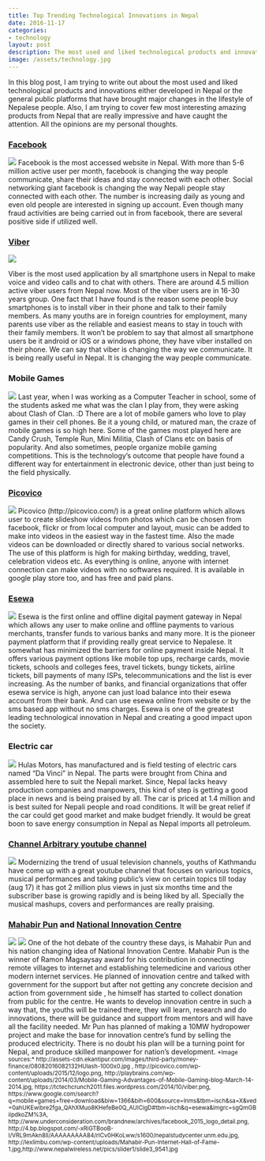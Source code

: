 ```yaml
---
title: Top Trending Technological Innovations in Nepal
date: 2016-11-17 
categories:
- technology
layout: post
description: The most used and liked technological products and innovations either developed in Nepal or the general public platforms that have brought major changes in the lifestyle of Nepalese people. Also, I am trying to cover few most interesting amazing products from Nepal that are really impressive and have caught the attention.
image: /assets/technology.jpg
---
```


In this blog post, I am trying to write out about the most used and liked technological products and innovations either developed in Nepal or the general public platforms that have brought major changes in the lifestyle of Nepalese people. Also, I am trying to cover few most interesting amazing products from Nepal that are really impressive and have caught the attention.
All the opinions are my personal thoughts.




<h3> <a href="https://www.facebook.com">Facebook</a></h3>

<img src="/assets/fb.png">
Facebook is the most accessed website in Nepal. With more than 5-6 million active user per month, facebook is changing the way people communicate, share their ideas and stay connected with each other. Social networking giant facebook is changing the way Nepali people stay connected with each other. The number is increasing daily as young and even old people are interested in signing up account. Even though many fraud activities are being carried out in from facebook, there are several positive side if utilized well.




<h3> <a href="http://www.viber.com">Viber</a></h3>

<img src="/assets/viber.png">

Viber is the most used application by all smartphone users in Nepal to make voice and video calls and to chat with others. There are around 4.5 million active viber users from Nepal now. Most of the viber users are in 16-30 years group. One fact that I have found is the reason some people buy smartphones is to install viber in their phone and talk to their family members. As many youths are in foreign countries for employment, many parents use viber as the reliable and easiest means to stay in touch with their family members. It won’t be problem to say that almost all smartphone users be it android or iOS or a windows phone, they have viber installed on their phone. We can say that viber is changing the way we communicate. It is being really useful in Nepal. It is changing the way people communicate.






<h3>Mobile Games</h3>

<img src="/assets/mb.jpg">
Last year, when I was working as a Computer Teacher in school, some of the students asked me  what was the clan I play from, they were asking about Clash of Clan. :D There are a lot of mobile gamers who love to play games in their cell phones. Be it a young child, or matured man, the craze of mobile games is so high here. Some of the games most played here are Candy Crush, Temple Run, Mini Militia, Clash of Clans etc on basis of popularity. And also sometimes, people organize mobile gaming competitions. This is the technology’s outcome that people have found a different way for entertainment in electronic device, other than just being to the field physically.


<h3> <a href="http://www.picovico.com">Picovico</a></h3>

<img src="/assets/picovico.png">
Picovico (http://picovico.com/) is a great online platform which allows user to create slideshow videos from photos which can be chosen from facebook, flickr or from local computer and layout, music can be added to make into videos in the easiest way in the fastest time. Also the made videos can be downloaded or directly shared to various social networks. The use of this platform is high for making birthday, wedding, travel, celebration videos etc. As everything is online, anyone with internet connection can make videos with no softwares required. It is available in google play store too, and has free and paid plans.


<h3> <a href="http://www.esewa.com.np">Esewa</a> </h3>

<img src="/assets/esewa.jpg">
Esewa is the first online and offline digital payment gateway in Nepal which allows any user to make online and offline payments to various merchants, transfer funds to various banks and many more. It is the pioneer payment platform that if providing really great service to Nepalese. 
It somewhat has minimized the barriers for online payment inside Nepal. It offers various payment options like mobile top ups, recharge cards, movie tickets, schools and colleges fees, travel tickets, bungy tickets, airline tickets, bill payments of many ISPs, telecommunications and the list is ever increasing. As the number of banks, and financial organizations that offer esewa service is high, anyone can just load balance into their esewa account from their bank. And can use esewa online from website or by the sms based app without no sms charges. Esewa is one of the greatest leading technological innovation in Nepal and creating a good impact upon the society.


<h3>Electric car</h3>

<img src="/assets/hulas.jpg">
Hulas Motors, has manufactured and is  field testing of electric cars named “Da Vinci”  in Nepal.
The parts were brought from China and assembled here to suit the Nepali market. Since, Nepal lacks heavy production companies and manpowers, this kind of step is getting a good place in news and is being praised by all. The car is priced at 1.4 million and is best suited for Nepali people and road conditions. It will be great relief if the car could get good market and make budget friendly. It would be great boon to save energy consumption in Nepal as Nepal imports all petroleum.


<h3> <a href="https://www.youtube.com/channel/UCmFDenhA2kX5W8XGtLEhm2A">Channel Arbitrary youtube channel</a></h3>

<img src="/assets/arb.png">
Modernizing the trend of usual television channels, youths of Kathmandu have come up with a great youtube channel that focuses on various topics, musical performances and taking public’s view on certain topics till today (aug 17) it has got 2 million plus views in just six months time and the subscriber base is growing rapidly and is being liked by all. Specially the musical mashups, covers and performances are really praising. 




<h3> <a href="http://www.nepalwireless.net">Mahabir Pun</a>  and <a href="https://www.nicnepal.org">National Innovation Centre</a> </h3>

<img src="/assets/mahabir1.jpg">

<img src="/assets/nic.jpg">
One of the hot debate of the country these days, is Mahabir Pun and his nation changing idea of National Innovation Centre. Mahabir Pun is the winner of Ramon Magsaysay award for his contribution in connecting remote villages to internet and establishing telemedicine and various other modern internet services. He planned of innovation centre and talked with government for the support but after not getting any concrete decision and action from government side , he himself has started to collect donation from public for the centre. He wants to develop innovation centre in such a way that, the youths will be trained there, they will learn, research and do innovations, there will be guidance and support from mentors and will have all the facility needed. Mr Pun has planned of making a 10MW hydropower project and make the base for innovation centre’s fund by selling the produced electricity. There is no doubt his plan will be a turning point for Nepal, and produce skilled manpower for nation’s development. 












<small>
*Image sources:* http://assets-cdn.ekantipur.com/images/third-party/money-finance/08082016082132HUlash-1000x0.jpg , http://picovico.com/wp-content/uploads/2015/12/logo.png, http://playbrains.com/wp-content/uploads/2014/03/Mobile-Gaming-Advantages-of-Mobile-Gaming-blog-March-14-2014.jpg, https://tctechcrunch2011.files.wordpress.com/2014/10/viber.png, https://www.google.com/search?q=mobile+games+free+download&biw=1366&bih=600&source=lnms&tbm=isch&sa=X&ved=0ahUKEwibre2fga_QAhXMuo8KHefeBe0Q_AUICigD#tbm=isch&q=esewa&imgrc=sgQmGBiipdkoZM%3A, http://www.underconsideration.com/brandnew/archives/facebook_2015_logo_detail.png, http://4.bp.blogspot.com/-xRiGTBooB-I/VRL9mAkn8II/AAAAAAAAA84/rICv0HKoLww/s1600/nepalstudycenter.unm.edu.jpg, http://lexlimbu.com/wp-content/uploads/Mahabir-Pun-Internet-Hall-of-Fame-1.jpg,http://www.nepalwireless.net/pics/slider1/slide3_9541.jpg
</small>
